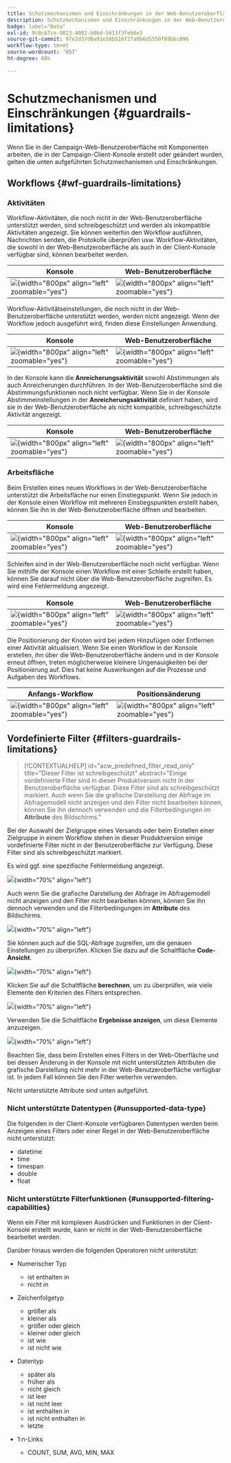 ```yaml
---
title: Schutzmechanismen und Einschränkungen in der Web-Benutzeroberfläche von Campaign
description: Schutzmechanismen und Einschränkungen in der Web-Benutzeroberfläche von Campaign
badge: label="Beta"
exl-id: 9c8c67ce-9823-4082-b0bd-5613f3feb6e3
source-git-commit: 97e2d37d0a91e50b516f2fa0b6d5559f89b6c096
workflow-type: tm+mt
source-wordcount: '657'
ht-degree: 88%

---
```


# Schutzmechanismen und Einschränkungen {#guardrails-limitations}

Wenn Sie in der Campaign-Web-Benutzeroberfläche mit Komponenten arbeiten, die in der Campaign-Client-Konsole erstellt oder geändert wurden, gelten die unten aufgeführten Schutzmechanismen und Einschränkungen.

## Workflows {#wf-guardrails-limitations}

### Aktivitäten

Workflow-Aktivitäten, die noch nicht in der Web-Benutzeroberfläche unterstützt werden, sind schreibgeschützt und werden als inkompatible Aktivitäten angezeigt. Sie können weiterhin den Workflow ausführen, Nachrichten senden, die Protokolle überprüfen usw. Workflow-Aktivitäten, die sowohl in der Web-Benutzeroberfläche als auch in der Client-Konsole verfügbar sind, können bearbeitet werden.

| Konsole | Web-Benutzeroberfläche |
| --- | --- |
| ![](assets/limitations-activities-console.png){width="800px" align="left" zoomable="yes"} | ![](assets/limitations-activities-web.png){width="800px" align="left" zoomable="yes"} |

Workflow-Aktivitätseinstellungen, die noch nicht in der Web-Benutzeroberfläche unterstützt werden, werden nicht angezeigt. Wenn der Workflow jedoch ausgeführt wird, finden diese Einstellungen Anwendung.

| Konsole | Web-Benutzeroberfläche |
| --- | --- |
| ![](assets/limitations-options-console.png){width="800px" align="left" zoomable="yes"} | ![](assets/limitations-options-web.png){width="800px" align="left" zoomable="yes"} |

In der Konsole kann die **Anreicherungsaktivität** sowohl Abstimmungen als auch Anreicherungen durchführen. In der Web-Benutzeroberfläche sind die Abstimmungsfunktionen noch nicht verfügbar. Wenn Sie in der Konsole Abstimmeinstellungen in der **Anreicherungsaktivität** definiert haben, wird sie in der Web-Benutzeroberfläche als nicht kompatible, schreibgeschützte Aktivität angezeigt.

| Konsole | Web-Benutzeroberfläche |
| --- | --- |
| ![](assets/limitations-options-console.png){width="800px" align="left" zoomable="yes"} | ![](assets/limitations-options-web.png){width="800px" align="left" zoomable="yes"} |

### Arbeitsfläche

Beim Erstellen eines neuen Workflows in der Web-Benutzeroberfläche unterstützt die Arbeitsfläche nur einen Einstiegspunkt. Wenn Sie jedoch in der Konsole einen Workflow mit mehreren Einstiegspunkten erstellt haben, können Sie ihn in der Web-Benutzeroberfläche öffnen und bearbeiten.

| Konsole | Web-Benutzeroberfläche |
| --- | --- |
| ![](assets/limitations-multiple-console.png){width="800px" align="left" zoomable="yes"} | ![](assets/limitations-multiple-web.png){width="800px" align="left" zoomable="yes"} |

Schleifen sind in der Web-Benutzeroberfläche noch nicht verfügbar. Wenn Sie mithilfe der Konsole einen Workflow mit einer Schleife erstellt haben, können Sie darauf nicht über die Web-Benutzeroberfläche zugreifen. Es wird eine Fehlermeldung angezeigt.

| Konsole | Web-Benutzeroberfläche |
| --- | --- |
| ![](assets/limitations-loops-console.png){width="800px" align="left" zoomable="yes"} | ![](assets/limitations-loops-web.png){width="800px" align="left" zoomable="yes"} |

Die Positionierung der Knoten wird bei jedem Hinzufügen oder Entfernen einer Aktivität aktualisiert. Wenn Sie einen Workflow in der Konsole erstellen, ihn über die Web-Benutzeroberfläche ändern und in der Konsole erneut öffnen, treten möglicherweise kleinere Ungenauigkeiten bei der Positionierung auf. Dies hat keine Auswirkungen auf die Prozesse und Aufgaben des Workflows.

| Anfangs-Workflow | Positionsänderung |
| --- | --- |
| ![](assets/limitations-positioning1.png){width="800px" align="left" zoomable="yes"} | ![](assets/limitations-positioning2.png){width="800px" align="left" zoomable="yes"} |

## Vordefinierte Filter {#filters-guardrails-limitations}

>[!CONTEXTUALHELP]
>id="acw_predefined_filter_read_only"
>title="Dieser Filter ist schreibgeschützt"
>abstract="Einige vordefinierte Filter sind in dieser Produktversion nicht in der Benutzeroberfläche verfügbar. Diese Filter sind als schreibgeschützt markiert. Auch wenn Sie die grafische Darstellung der Abfrage im Abfragemodell nicht anzeigen und den Filter nicht bearbeiten können, können Sie ihn dennoch verwenden und die Filterbedingungen im **Attribute** des Bildschirms."

Bei der Auswahl der Zielgruppe eines Versands oder beim Erstellen einer Zielgruppe in einem Workflow stehen in dieser Produktversion einige vordefinierte Filter nicht in der Benutzeroberfläche zur Verfügung. Diese Filter sind als schreibgeschützt markiert.

Es wird ggf. eine spezifische Fehlermeldung angezeigt.

![](assets/filter-unavailable.png){width="70%" align="left"}

Auch wenn Sie die grafische Darstellung der Abfrage im Abfragemodell nicht anzeigen und den Filter nicht bearbeiten können, können Sie ihn dennoch verwenden und die Filterbedingungen im **Attribute** des Bildschirms.

![](assets/rule-edit.png){width="70%" align="left"}

Sie können auch auf die SQL-Abfrage zugreifen, um die genauen Einstellungen zu überprüfen. Klicken Sie dazu auf die Schaltfläche **Code-Ansicht**.

![](assets/rule-code-view.png){width="70%" align="left"}

Klicken Sie auf die Schaltfläche **berechnen**, um zu überprüfen, wie viele Elemente den Kriterien des Filters entsprechen.

![](assets/rule-calculate.png){width="70%" align="left"}

Verwenden Sie die Schaltfläche **Ergebnisse anzeigen**, um diese Elemente anzuzeigen.

![](assets/rule-view-results.png){width="70%" align="left"}

Beachten Sie, dass beim Erstellen eines Filters in der Web-Oberfläche und bei dessen Änderung in der Konsole mit nicht unterstützten Attributen die grafische Darstellung nicht mehr in der Web-Benutzeroberfläche verfügbar ist. In jedem Fall können Sie den Filter weiterhin verwenden.

Nicht unterstützte Attribute sind unten aufgeführt.

### Nicht unterstützte Datentypen {#unsupported-data-type}

Die folgenden in der Client-Konsole verfügbaren Datentypen werden beim Anzeigen eines Filters oder einer Regel in der Web-Benutzeroberfläche nicht unterstützt:

* datetime
* time
* timespan
* double
* float

### Nicht unterstützte Filterfunktionen {#unsupported-filtering-capabilities}

Wenn ein Filter mit komplexen Ausdrücken und Funktionen in der Client-Konsole erstellt wurde, kann er nicht in der Web-Benutzeroberfläche bearbeitet werden.

Darüber hinaus werden die folgenden Operatoren nicht unterstützt:

* Numerischer Typ
   * ist enthalten in
   * nicht in

* Zeichenfolgetyp
   * größer als
   * kleiner als
   * größer oder gleich
   * kleiner oder gleich
   * ist wie
   * ist nicht wie

* Datentyp
   * später als
   * früher als
   * nicht gleich
   * ist leer
   * ist nicht leer
   * ist enthalten in
   * ist nicht enthalten in
   * letzte

* 1:n-Links
   * COUNT, SUM, AVG, MIN, MAX
